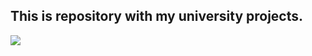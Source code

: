 ## This is repository with my university projects.

<img src="https://i.giphy.com/media/YQitE4YNQNahy/giphy.webp"/>
